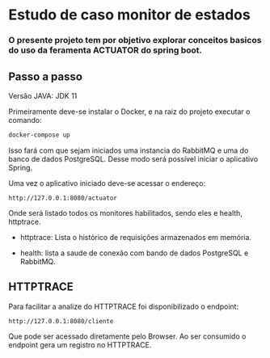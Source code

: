 # Estudo de caso monitor de estados

### O presente projeto tem por objetivo explorar conceitos basicos do uso da feramenta ACTUATOR do spring boot.

## Passo a passo 

Versão JAVA: JDK 11

Primeiramente deve-se instalar o Docker, e na raiz do projeto executar o comando:

```bash 
docker-compose up
```

Isso fará com que sejam iniciados uma instancia do RabbitMQ e uma do banco de dados PostgreSQL.
Desse modo será possível iniciar o aplicativo Spring.

Uma vez o aplicativo iniciado deve-se acessar o endereço:

```
http://127.0.0.1:8080/actuator
```

Onde será listado todos os monitores habilitados, sendo eles e health, httptrace.

- httptrace: Lista o histórico de requisições armazenados em memória.

- health: lista a saude de conexão com bando de dados PostgreSQL e RabbitMQ.

## HTTPTRACE

Para facilitar a analize do HTTPTRACE foi disponibilizado o endpoint:

```
http://127.0.0.1:8080/cliente
```
Que pode ser acessado diretamente pelo Browser. Ao ser consumido o endpoint gera um registro no HTTPTRACE. 


